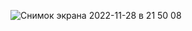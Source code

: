 
![Снимок экрана 2022-11-28 в 21 50 08](https://user-images.githubusercontent.com/101956196/204378149-0560be95-5765-4417-afc3-a7cfaefb265b.png)

